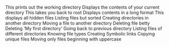This prints out the working directory
Displays the contents of your current directory
This takes you back to root
Displays contents in a long format
This displays all hidden files
Listing files but sorted
Creating directories in another directory
Moving a file to another directory
Deleting file betty
Deleting 'My first directory'
Going back to previous directory
Listing files of different directories
Knowing file types
Creating Symbolic links
Copying unique files
Moving only files beginning with uppercase
